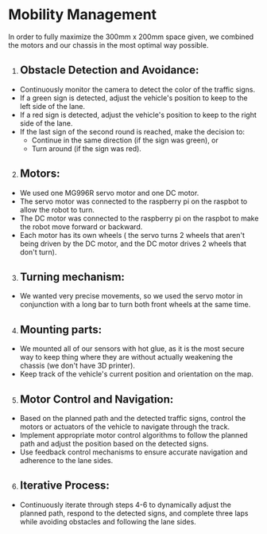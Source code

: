 # Mobility Management



In order to fully maximize the 300mm x 200mm space given, we combined the motors and our chassis in the most optimal way possible.

1. ## Obstacle Detection and Avoidance:
  - Continuously monitor the camera to detect the color of the traffic signs.
  - If a green sign is detected, adjust the vehicle's position to keep to the left side of the lane.
  - If a red sign is detected, adjust the vehicle's position to keep to the right side of the lane.
  - If the last sign of the second round is reached, make the decision to:
    - Continue in the same direction (if the sign was green), or
    - Turn around (if the sign was red).

2. ## Motors:
  - We used one MG996R servo motor and one DC motor.
  - The servo motor was connected to the raspberry pi on the raspbot to allow the robot to turn.
  - The DC motor was connected to the raspberry pi on the raspbot to make the robot move forward or backward.
  - Each motor has its own wheels ( the servo turns 2 wheels that aren't being driven by the DC motor, and the DC motor drives 2 wheels that don't turn).

3. ## Turning mechanism:
  - We wanted very precise movements, so we used the servo motor in conjunction with a long bar to turn both front wheels at the same time.

4. ## Mounting parts:
  - We mounted all of our sensors with hot glue, as it is the most secure way to keep thing where they are without actually weakening the chassis (we don't have 3D printer).
  - Keep track of the vehicle's current position and orientation on the map.

5. ## Motor Control and Navigation:
  - Based on the planned path and the detected traffic signs, control the motors or actuators of the vehicle to navigate through the track.
  - Implement appropriate motor control algorithms to follow the planned path and adjust the position based on the detected signs.
  - Use feedback control mechanisms to ensure accurate navigation and adherence to the lane sides.

6. ## Iterative Process:
  - Continuously iterate through steps 4-6 to dynamically adjust the planned path, respond to the detected signs, and complete three laps while avoiding obstacles and following the lane sides.
    
